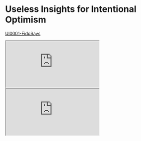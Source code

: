 # Useless Insights for Intentional Optimism

[UI0001-FidoSays](https://srinimkasturi.github.io/ui4io/Fido0001.md)

<iframe src="https://srinimkasturi.github.io/ui4io/Fido0001.md" title="Fido0001"></iframe>

<iframe src="https://srinimkasturi.github.io/ui4io/Fido0001image.png" title="Fido0001"></iframe>

